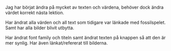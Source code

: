 Jag har börjat ändra på mycket av texten och värdena, behöver dock ändra värdet korrekt nästa lektion.

Har ändrat alla värden och all text som tidigare var länkade med fossilspelet. Samt har alla bilder blivit utbytta.

Har ändrat font family och titeln samt ändrat texten på knappen så att den är mer synlig. Har även länkat/refererat till bilderna.